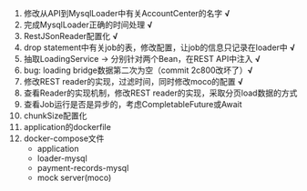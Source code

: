 1. 修改从API到MysqlLoader中有关AccountCenter的名字 **√**
2. 完成MysqlLoader正确的时间处理 **√**
3. RestJSonReader配置化 **√**
4. drop statement中有关job的表，修改配置，让job的信息只记录在loader中 **√**
5. 抽取LoadingService -> 分别针对两个Bean，在REST API中注入 **√**
6. bug: loading bridge数据第二次为空（commit 2c800改坏了）**√**
7. 修改REST reader的实现，过滤时间，同时修改moco的配置 **√**
8. 查看Reader的实现机制，修改REST reader的实现，采取分页load数据的方式
9. 查看Job运行是否是异步的，考虑CompletableFuture或Await
10. chunkSize配置化
11. application的dockerfile
12. docker-compose文件
    - application
    - loader-mysql
    - payment-records-mysql
    - mock server(moco)